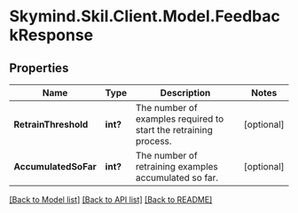 
# Skymind.Skil.Client.Model.FeedbackResponse

## Properties

Name | Type | Description | Notes
------------ | ------------- | ------------- | -------------
**RetrainThreshold** | **int?** | The number of examples required to start the retraining process. | [optional] 
**AccumulatedSoFar** | **int?** | The number of retraining examples accumulated so far. | [optional] 

[[Back to Model list]](../README.md#documentation-for-models)
[[Back to API list]](../README.md#documentation-for-api-endpoints)
[[Back to README]](../README.md)

